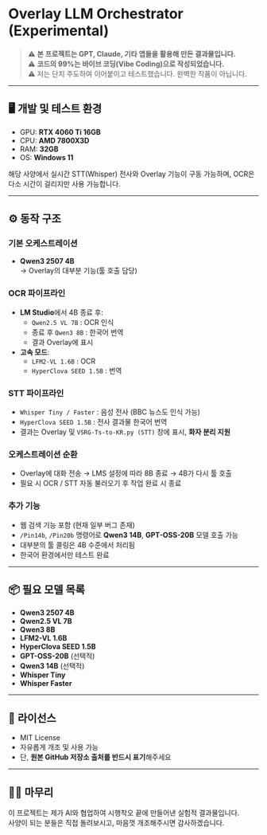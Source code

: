 # Overlay LLM Orchestrator (Experimental)

> ⚠️ **본 프로젝트는 GPT, Claude, 기타 앱들을 활용해 만든 결과물입니다.**  
> ⚠️ **코드의 99%는 바이브 코딩(Vibe Coding)으로 작성되었습니다.**  
> ⚠️ 저는 단지 주도하여 이어붙이고 테스트했습니다. 완벽한 작품이 아닙니다.

---

## 🖥️ 개발 및 테스트 환경
- GPU: **RTX 4060 Ti 16GB**
- CPU: **AMD 7800X3D**
- RAM: **32GB**
- OS: **Windows 11**

해당 사양에서 실시간 STT(Whisper) 전사와 Overlay 기능이 구동 가능하며, OCR은 다소 시간이 걸리지만 사용 가능합니다.

---

## ⚙️ 동작 구조

### 기본 오케스트레이션
- **Qwen3 2507 4B**  
  → Overlay의 대부분 기능(툴 호출 담당)  

### OCR 파이프라인
- **LM Studio**에서 4B 종료 후:  
  - `Qwen2.5 VL 7B` : OCR 인식  
  - 종료 후 `Qwen3 8B` : 한국어 번역  
  - 결과 Overlay에 표시  
- **고속 모드**:  
  - `LFM2-VL 1.6B` : OCR  
  - `HyperClova SEED 1.5B` : 번역  

### STT 파이프라인
- `Whisper Tiny / Faster` : 음성 전사 (BBC 뉴스도 인식 가능)  
- `HyperClova SEED 1.5B` : 전사 결과물 한국어 번역  
- 결과는 Overlay 및 `VSRG-Ts-to-KR.py (STT)` 창에 표시, **화자 분리 지원**  

### 오케스트레이션 순환
- Overlay에 대화 전송 → LMS 설정에 따라 8B 종료 → 4B가 다시 툴 호출  
- 필요 시 OCR / STT 자동 불러오기 후 작업 완료 시 종료  

### 추가 기능
- 웹 검색 기능 포함 (현재 일부 버그 존재)  
- `/Pin14b`, `/Pin20b` 명령어로 **Qwen3 14B**, **GPT-OSS-20B** 모델 호출 가능  
- 대부분의 툴 콜링은 4B 수준에서 처리됨  
- 한국어 환경에서만 테스트 완료  

---

## 📦 필요 모델 목록
- **Qwen3 2507 4B**
- **Qwen2.5 VL 7B**
- **Qwen3 8B**
- **LFM2-VL 1.6B**
- **HyperClova SEED 1.5B**
- **GPT-OSS-20B** (선택적)
- **Qwen3 14B** (선택적)
- **Whisper Tiny**
- **Whisper Faster**

---

## 🔑 라이선스
- MIT License
- 자유롭게 개조 및 사용 가능  
- 단, **원본 GitHub 저장소 출처를 반드시 표기**해주세요  

---

## 🙋‍♂️ 마무리
이 프로젝트는 제가 AI와 협업하여 시행착오 끝에 만들어낸 실험적 결과물입니다.  
사양이 되는 분들은 직접 돌려보시고, 마음껏 개조해주시면 감사하겠습니다.  
